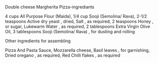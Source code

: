 Double cheese Margherita Pizza-ingrediants

4 cups All Purpose Flour (Maida),
1/4 cup Sooji (Semolina/ Rava),
2-1/2 teaspoons Active dry yeast , dried,
Salt , as required,
2 teaspoons Honey , or sugar,
Lukewarm Water , as required,
2 tablespoons Extra Virgin Olive Oil,
3 tablespoons Sooji (Semolina/ Rava) , for dusting and rolling

Other ingredients for assembling

Pizza And Pasta Sauce,
Mozzarella cheese,
Basil leaves , for garnishing,
Dried oregano , as required,
Red Chilli flakes , as required
